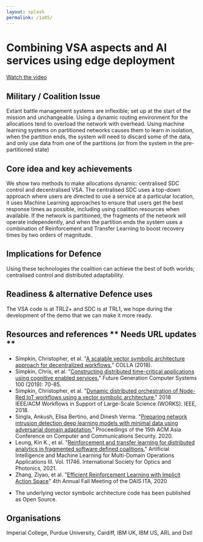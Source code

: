 ```yaml
---
layout: splash
permalink: /1a05/
---
```


# Combining VSA aspects and AI services using edge deployment

[Watch the video](https://ibm.box.com/v/Showcase-1a05-video)

## Military / Coalition Issue
Extant battle management systems are inflexible; set up at the start of the mission and unchangeable.
Using a dynamic routing environment for the allocations tend to overload the network with overhead.
Using machine learning systems on partitioned networks causes them to learn in isolation, when the partition ends, the system will need to discard some of the data, and only use data from one of the partitions (or from the system in the pre-partitioned state)


## Core idea and key achievements
We show two methods to make allocations dynamic: centralised SDC control and decentralised VSA.
The centralised SDC uses a top-down approach where users are directed to use a service at a particular location, it uses Machine Learning approaches to ensure that users get the best response times as possible, including using coalition resources when available. If the network is partitioned, the fragments of the network will operate independently, and when the partition ends the system uses a combination of Reinforcement and Transfer Learning to boost recovery times by two orders of magnitude.

## Implications for Defence
Using these technologies the coalition can achieve the best of both worlds; centralised control and distributed adaptability.

## Readiness & alternative Defence uses
The VSA code is at TRL2+ and SDC is at TRL1, we hope during the development of the demo that we can make it more ready.

<!-- ![image info](/dais/achievements/images/1a02_figure1.jpg) -->

## Resources and references   ** Needs URL updates **

* Simpkin, Christopher, et al. "[A scalable vector symbolic architecture approach for decentralized workflows.](/doc-2679)" COLLA (2018).
* Simpkin, Chris, et al. "[Constructing distributed time-critical applications using cognitive enabled services.](/doc-4872)" Future Generation Computer Systems 100 (2019): 70-85.
* Simpkin, Christopher, et al. "[Dynamic distributed orchestration of Node-Red IoT workflows using a vector symbolic architecture.](/doc-3037/)" 2018 IEEE/ACM Workflows in Support of Large-Scale Science (WORKS). IEEE, 2018.
* Singla, Ankush, Elisa Bertino, and Dinesh Verma. "[Preparing network intrusion detection deep learning models with minimal data using adversarial domain adaptation.](/doc-6050/)" Proceedings of the 15th ACM Asia Conference on Computer and Communications Security. 2020.
* Leung, Kin K., et al. "[Reinforcement and transfer learning for distributed analytics in fragmented software defined coalitions.](/doc-6087/)" Artificial Intelligence and Machine Learning for Multi-Domain Operations Applications III. Vol. 11746. International Society for Optics and Photonics, 2021.
* Zhang, Ziyao, et al. "[Efficient Reinforcement Learning with Implicit Action Space](/doc-7016/)" 4th Annual Fall Meeting of the DAIS ITA, 2020

-	The underlying vector symbolic architecture code has been published as Open Source.




## Organisations
Imperial College, Purdue University, Cardiff, IBM UK, IBM US, ARL and Dstl

